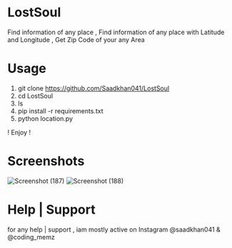 # LostSoul
Find information of any place ,  Find information of any place with Latitude and Longitude , Get Zip Code of your any Area

# Usage
1. git clone https://github.com/Saadkhan041/LostSoul
2. cd LostSoul
3. ls
4. pip install -r requirements.txt
5. python location.py

! Enjoy !

# Screenshots
![Screenshot (187)](https://user-images.githubusercontent.com/93708296/148021906-45ba5f9c-4e6e-407e-96c5-a133d0ec43a2.png)
![Screenshot (188)](https://user-images.githubusercontent.com/93708296/148021908-75de3750-a179-45cf-b575-6b36dc46ff21.png)

# Help | Support

for any help | support , iam mostly active on Instagram @saadkhan041 & @coding_memz
